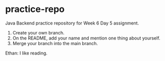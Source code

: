 # practice-repo

Java Backend practice repository for Week 6 Day 5 assignment.

1. Create your own branch.
2. On the README, add your name and mention one thing about yourself.
3. Merge your branch into the main branch.

Ethan: I like reading.
